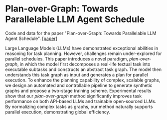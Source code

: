 # Plan-over-Graph: Towards Parallelable LLM Agent Schedule

Code and data for the paper "Plan-over-Graph: Towards Parallelable LLM Agent Schedule". [[paper]](https://arxiv.org/abs/2502.14563)

Large Language Models (LLMs) have demonstrated exceptional abilities in reasoning for task planning. However, challenges remain under-explored for parallel schedules. This paper introduces a novel paradigm, $\textit{plan-over-graph}$, in which the model first decomposes a real-life textual task into executable subtasks and constructs an abstract task graph. The model then understands this task graph as input and generates a plan for parallel execution. To enhance the planning capability of complex, scalable graphs, we design an automated and controllable pipeline to generate synthetic graphs and propose a two-stage training scheme. Experimental results show that our $\textit{plan-over-graph}$ method significantly improves task performance on both API-based LLMs and trainable open-sourced LLMs. By normalizing complex tasks as graphs, our method naturally supports parallel execution, demonstrating global efficiency.
